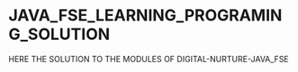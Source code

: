 # JAVA_FSE_LEARNING_PROGRAMING_SOLUTION
HERE THE SOLUTION TO THE MODULES OF DIGITAL-NURTURE-JAVA_FSE

